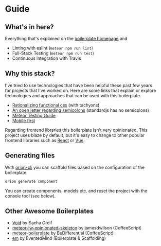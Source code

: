 # Guide

## What's in here?

Everything that's explained on the [boilerplate homepage](http://meteor-boilerplate.surge.sh/) and

* Linting with eslint (`meteor npm run lint`)
* Full-Stack Testing (`meteor npm run test`)
* Continuous Integration with Travis

## Why this stack?

I've tried to use technologies that have been helpful these past few years for projects that I've worked on. 
Here are some links that explain or explore technologies and approaches that can be used with this boilerplate.

* [Rationalizing functional css](https://marcelosomers.com/writing/rationalizing-functional-css/) (with tachyons)
* [An open letter regarding semicolons](http://blog.izs.me/post/2353458699/an-open-letter-to-javascript-leaders-regarding) (standardjs has no semicolons)
* [Meteor Testing Guide](https://guide.meteor.com/testing.html)
* [Mobile first](https://www.lukew.com/ff/entry.asp?933)

Regarding frontend libraries this boilerplate isn't very opinionated. This project uses blaze by default, but it's easy to
 change to other popular frontend libraries such as [React](https://www.meteor.com/tutorials/react/creating-an-app) or [Vue](https://github.com/Akryum/vue-meteor).

## Generating files

With [orion-cli](https://github.com/matteodem/orion-cli) you can scaffold files based on the configuration of the boilerplate.

```sh
orion generate component
```

You can create components, models etc. and reset the project with the console tool (see below).

## Other Awesome Boilerplates

- [Void](https://github.com/SachaG/Void) by Sacha Greif
- [meteor-jw-opinionated-skeleton](https://github.com/jamesdwilson/meteor-jw-opinionated-skeleton) by jamesdwilson (CoffeeScript)
- [meteor-boilerplate](https://github.com/BeDifferential/meteor-boilerplate) by BeDifferential (CoffeeScript)
- [em](https://github.com/EventedMind/em) by EventedMind (Boilerplate & Scaffolding)
